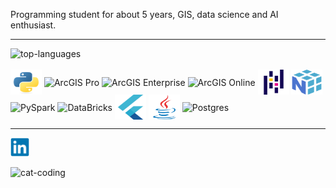 Programming student for about 5 years, GIS, data science and AI enthusiast.

---

<picture>
  <source
    srcset="https://github-readme-stats.vercel.app/api/top-langs/?username=NickolasCrema&layout=compact&theme=dark"
    media="(prefers-color-scheme: dark)"
  />
  <source
    srcset="https://github-readme-stats.vercel.app/api/top-langs/?username=NickolasCrema&layout=compact&theme=light"
    media="(prefers-color-scheme: light), (prefers-color-scheme: no-preference)"
  />
  <img src="https://github-readme-stats.vercel.app/api/top-langs/?username=NickolasCrema&layout=compact" alt="top-languages"/>
</picture>


<div style="display: inline_block"><br>
  <img align="center" alt="Python" height="40" width="50" src="https://raw.githubusercontent.com/devicons/devicon/master/icons/python/python-original.svg">
  <img align="center" alt="ArcGIS Pro" height="40" width="40" src="https://www.img.com.br/content/dam/esrisites/en-us/common/icons/product-logos/ArcGIS-Pro.png">
  <img align="center" alt="ArcGIS Enterprise" height="40" width="40" src="https://www.img.com.br/content/dam/esrisites/en-us/common/icons/product-logos/ArcGIS-Enterprise.png">
  <img align="center" alt="ArcGIS Online" height="40" width="40" src="https://www.img.com.br/content/dam/esrisites/en-us/common/icons/product-logos/ArcGISOnline.png">
  <img align="center" alt="Pandas" height="40" width="50" src="https://raw.githubusercontent.com/devicons/devicon/master/icons/pandas/pandas-original.svg">
  <img align="center" alt="NumPy" height="40" width="50" src="https://raw.githubusercontent.com/devicons/devicon/master/icons/numpy/numpy-original.svg">
  <img align="center" alt="PySpark" height="40" width="60" src="https://upload.wikimedia.org/wikipedia/commons/thumb/f/f3/Apache_Spark_logo.svg/1280px-Apache_Spark_logo.svg.png">
  <img align="center" alt="DataBricks" heigh="40" width="40" src="https://cdn.icon-icons.com/icons2/2699/PNG/512/databricks_logo_icon_170295.png">
  <img align="center" alt="Flutter" height="40" width="50" src="https://raw.githubusercontent.com/devicons/devicon/master/icons/flutter/flutter-original.svg">
  <img align="center" alt="Java" height="40" width="50" src="https://raw.githubusercontent.com/devicons/devicon/master/icons/java/java-original.svg">
  <img align="center" alt="Postgres" height="40" width="40" src="https://upload.wikimedia.org/wikipedia/commons/thumb/2/29/Postgresql_elephant.svg/993px-Postgresql_elephant.svg.png">
</div>

---

[<img src="https://raw.githubusercontent.com/devicons/devicon/master/icons/linkedin/linkedin-original.svg" width="30"/>](https://www.linkedin.com/in/nickolas-crema-01a832231/)

<div>
  <img src="https://media.tenor.com/y2JXkY1pXkwAAAAM/cat-computer.gif" alt="cat-coding"/>
</div>
  
